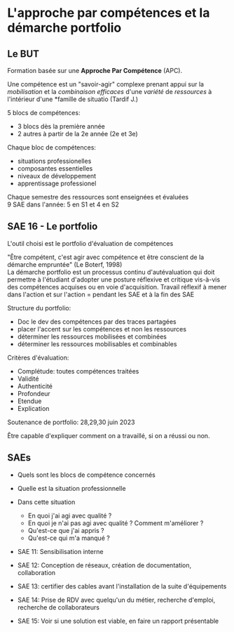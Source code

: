 # L'approche par compétences et la démarche portfolio

## Le BUT

Formation basée sur une **Approche Par Compétence** (APC).

Une compétence est un "savoir-agir" complexe prenant appui sur la *mobilisation* et la *combinaison efficaces* d'une *variété* de *ressources* à l'intérieur d'une *famille de situatio (Tardif J.)

5 blocs de compétences:

- 3 blocs dès la première année
- 2 autres à partir de la 2e année (2e et 3e)

Chaque bloc de compétences:

- situations professionelles
- composantes essentielles
- niveaux de développement
- apprentissage professionel

Chaque semestre des ressources sont enseignées et évaluées\
9 SAE dans l'année: 5 en S1 et 4 en S2

## SAE 16 - Le portfolio

L'outil choisi est le portfolio d'évaluation de compétences

"Être compétent, c'est agir avec compétence et être conscient de la démarche empruntée" (Le Boterf, 1998)\
La démarche portfolio est un processus continu d'autévaluation qui doit permettre à l'étudiant d'adopter une posture réflexive et critique vis-à-vis des compétences acquises ou en voie d'acquisition.
Travail réflexif à mener dans l'action et sur l'action = pendant les SAE et à la fin des SAE

Structure du portfolio:

- Doc le dev des compétences par des traces partagées
- placer l'accent sur les compétences et non les ressources
- déterminer les ressources mobilisées et combinées
- déterminer les ressources mobilisables et combinables

Critères d'évaluation:

- Complétude: toutes compétences traitées
- Validité
- Authenticité
- Profondeur
- Etendue
- Explication

Soutenance de portfolio: 28,29,30 juin 2023

Être capable d'expliquer comment on a travaillé, si on a réussi ou non.


## SAEs

- Quels sont les blocs de compétence concernés
- Quelle est la situation professionnelle
- Dans cette situation
  - En quoi j'ai agi avec qualité ?
  - En quoi je n'ai pas agi avec qualité ? Comment m'améliorer ?
  - Qu'est-ce que j'ai appris ?
  - Qu'est-ce qui m'a manqué ?

- SAE 11: Sensibilisation interne
- SAE 12: Conception de réseaux, création de documentation, collaboration
- SAE 13: certifier des cables avant l'installation de la suite d'équipements
- SAE 14: Prise de RDV avec quelqu'un du métier, recherche d'emploi, recherche de collaborateurs
- SAE 15: Voir si une solution est viable, en faire un rapport présentable

